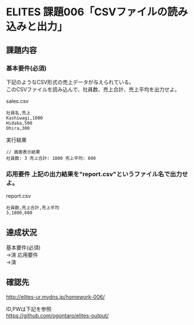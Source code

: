 ELITES 課題006「CSVファイルの読み込みと出力」
============================================

## 課題内容
### 基本要件(必須)
下記のようなCSV形式の売上データが与えられている。  
このCSVファイルを読み込んで、社員数、売上合計、売上平均を出力せよ。  

sales.csv
```csv
社員名,売上
Kashiwagi,1000
Hidaka,500
Ohira,300
```

実行結果
```
// 画面表示結果
社員数: 3 売上合計: 1800 売上平均: 600
```


### 応用要件 上記の出力結果を"report.csv"というファイル名で出力せよ。 
report.csv
```csv
社員数,売上合計,売上平均
3,1800,600
```

## 達成状況
基本要件(必須)  
→済
応用要件  
→済

## 確認先
http://elites-ur.mydns.jp/homework-006/  
  
ID,PWは下記を参照  
https://github.com/ogontaro/elites-output/